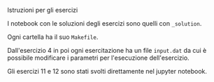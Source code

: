 Istruzioni per gli esercizi

I notebook con le soluzioni degli esercizi sono quelli con `_solution`.

Ogni cartella ha il suo `Makefile`.

Dall'esercizio 4 in poi ogni esercitazione ha un file `input.dat` da cui è possibile modificare i parametri per l'esecuzione dell'esercizio.

Gli esercizi 11 e 12 sono stati svolti direttamente nel jupyter notebook.
